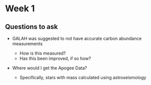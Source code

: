 # Week 1

## Questions to ask

- GALAH was suggested to not have accurate carbon abundance measurements
  - How is this measured?
  - Has this been improved, if so how?

- Where would I get the Apogee Data?
  - Specifically, stars with mass calculated using astroseismology